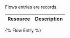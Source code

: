 <!--
@title Flow Entries
@author Moltin Ltd
@description Flow Entry endpoints
@order 16.0
-->

Flows entries are records.

Resource | Description
---------|------------
{% Flow Entry %}